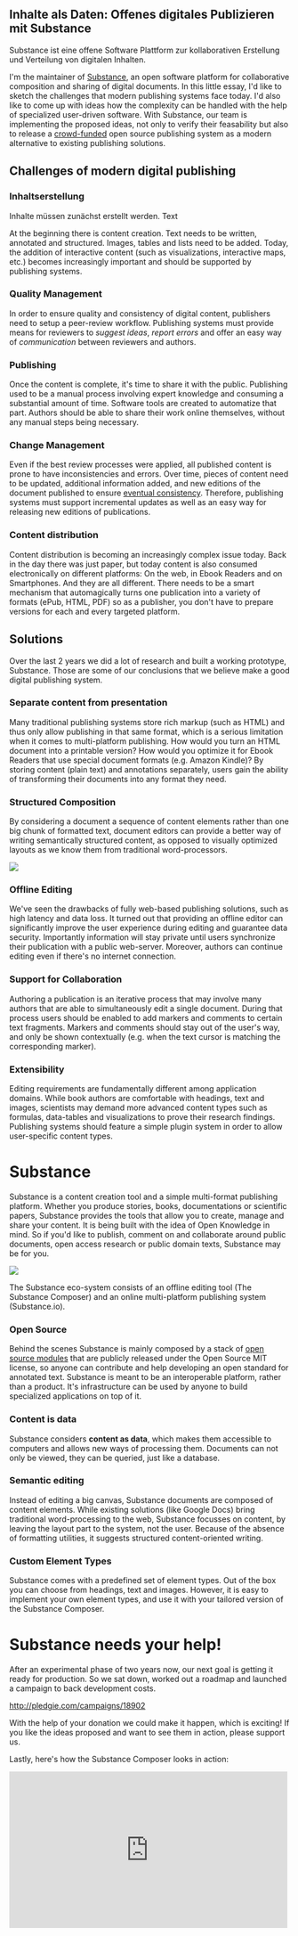 ## Inhalte als Daten: Offenes digitales Publizieren mit Substance

Substance ist eine offene Software Plattform zur kollaborativen Erstellung und Verteilung von digitalen Inhalten. 

I'm the maintainer of [Substance](http://substance.io), an open software platform for collaborative composition and sharing of digital documents. In this little essay, I'd like to sketch the challenges that modern publishing systems face today. I'd also like to come up with ideas how the complexity can be handled with the help of specialized user-driven software. With Substance, our team is implementing the proposed ideas, not only to verify their feasability but also to release a [crowd-funded](http://pledgie.com/campaigns/18902) open source publishing system as a modern alternative to existing publishing solutions.

## Challenges of modern digital publishing

### Inhaltserstellung

Inhalte müssen zunächst erstellt werden. Text 

At the beginning there is content creation. Text needs to be written, annotated and structured. Images, tables and lists need to be added. Today, the addition of interactive content (such as visualizations, interactive maps, etc.) becomes increasingly important and should be supported by publishing systems.

### Quality Management

In order to ensure quality and consistency of digital content, publishers need to setup a peer-review workflow. Publishing systems must provide means for reviewers to *suggest ideas*, *report errors* and offer an easy way of *communication* between reviewers and authors.

### Publishing

Once the content is complete, it's time to share it with the public. Publishing used to be a manual process involving expert knowledge and consuming a substantial amount of time. Software tools are created to automatize that part. Authors should be able to share their work online themselves, without any manual steps being necessary.

### Change Management

Even if the best review processes were applied, all published content is prone to have inconsistencies and errors. Over time, pieces of content need to be updated, additional information added, and new editions of the document published to ensure [eventual consistency](http://prose.io/help/eventually-consistent.html). Therefore, publishing systems must support incremental updates as well as an easy way for releasing new editions of publications.

### Content distribution

Content distribution is becoming an increasingly complex issue today. Back in the day there was just paper, but today content is also consumed electronically on different platforms: On the web, in Ebook Readers and on Smartphones. And they are all different. There needs to be a smart mechanism that automagically turns one publication into a variety of formats (ePub, HTML, PDF) so as a publisher, you don't have to prepare versions for each and every targeted platform.

## Solutions

Over the last 2 years we did a lot of research and built a working prototype, Substance. Those are some of our conclusions that we believe make a good digital publishing system.

### Separate content from presentation

Many traditional publishing systems store rich markup (such as HTML) and thus only allow publishing in that same format, which is a serious limitation when it comes to multi-platform publishing. How would you turn an HTML document into a printable version? How would you optimize it for Ebook Readers that use special document formats (e.g. Amazon Kindle)? By storing content (plain text) and annotations separately, users gain the ability of transforming their documents into any format they need.

### Structured Composition

By considering a document a sequence of content elements rather than one big chunk of formatted text, document editors can provide a better way of writing semantically structured content, as opposed to visually optimized layouts as we know them from traditional word-processors.

![](http://interior.substance.io/images/illustrations/semantic-writing-elements.png)

### Offline Editing

We've seen the drawbacks of fully web-based publishing solutions, such as high latency and data loss. It turned out that providing an offline editor can significantly improve the user experience during editing and guarantee data security. Importantly information will stay private until users synchronize their publication with a public web-server. Moreover, authors can continue editing even if there's no internet connection.

### Support for Collaboration

Authoring a publication is an iterative process that may involve many authors that are able to simultaneously edit a single document. During that process users should be enabled to add markers and comments to certain text fragments. Markers and comments should stay out of the user's way, and only be shown contextually (e.g. when the text cursor is matching the corresponding marker).

### Extensibility

Editing requirements are fundamentally different among application domains. While book authors are comfortable with headings, text and images, scientists may demand more advanced content types such as formulas, data-tables and visualizations to prove their research findings. Publishing systems should feature a simple plugin system in order to allow user-specific content types.


# Substance

Substance is a content creation tool and a simple multi-format publishing platform. Whether you produce stories, books, documentations or scientific papers, Substance provides the tools that allow you to create, manage and share your content. It is being built with the idea of Open Knowledge in mind. So if you'd like to publish, comment on and collaborate around public documents, open access research or public domain texts, Substance may be for you.

![](http://interior.substance.io/images/campaign/substance.png)

The Substance eco-system consists of an offline editing tool (The Substance Composer) and an online multi-platform publishing system (Substance.io).

### Open Source

Behind the scenes Substance is mainly composed by a stack of [open source modules](http://interior.substance.io/modules/composer.html) that are publicly released under the Open Source MIT license, so anyone can contribute and help developing an open standard for annotated text. Substance is meant to be an interoperable platform, rather than a product. It's infrastructure can be used by anyone to build specialized applications on top of it.

### Content is data

Substance considers **content as data**, which makes them accessible to computers and allows new ways of processing them. Documents can not only be viewed, they can be queried, just like a database. 

### Semantic editing

Instead of editing a big canvas, Substance documents are composed of content elements. While existing solutions (like Google Docs) bring traditional word-processing to the web, Substance focusses on content, by leaving the layout part to the system, not the user. Because of the absence of formatting utilities, it suggests structured content-oriented writing.

### Custom Element Types

Substance comes with a predefined set of element types. Out of the box you can choose from headings, text and images. However, it is easy to implement your own element types, and use it with your tailored version of the Substance Composer.

# Substance needs your help!

After an experimental phase of two years now, our next goal is getting it ready for production. So we sat down, worked out a roadmap and launched a campaign to back development costs.

http://pledgie.com/campaigns/18902

With the help of your donation we could make it happen, which is exciting! If you like the ideas proposed and want to see them in action, please support us.

Lastly, here's how the Substance Composer looks in action:

<iframe src="http://player.vimeo.com/video/56703462" width="500" height="281" frameborder="0" webkitAllowFullScreen mozallowfullscreen allowFullScreen></iframe>
